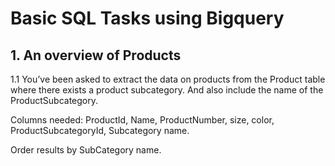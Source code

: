 # Basic SQL Tasks using Bigquery

## 1. An overview of Products

1.1 You’ve been asked to extract the data on products from the Product table where there exists a product subcategory. And also include the name of the ProductSubcategory.

Columns needed: ProductId, Name, ProductNumber, size, color, ProductSubcategoryId, Subcategory name.

Order results by SubCategory name.
